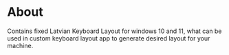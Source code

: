 # About
Contains fixed Latvian Keyboard Layout for windows 10 and 11, what can be used in custom keyboard layout app to generate desired layout for your machine.



